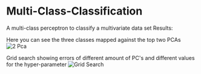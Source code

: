 # Multi-Class-Classification
A multi-class perceptron to classify a multivariate data set
Results:

Here you can see the three classes mapped against the top two PCAs
![2 Pca](https://user-images.githubusercontent.com/51026756/216592980-93558d27-76eb-4592-8c8d-e4a6ef577cad.png)

Grid search showing errors of different amount of PC's and different values for the hyper-parameter
![Grid Search](https://user-images.githubusercontent.com/51026756/216592965-fb8ef985-c176-4bee-9f36-cd07e969f406.png)
